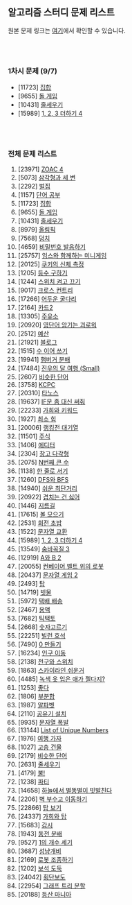 ## 알고리즘 스터디 문제 리스트

원본 문제 링크는 [여기](https://www.acmicpc.net/workbook/view/8708)에서 확인할 수 있습니다.

</br>
</br>

### 1차시 문제 (9/7)

- [11723] [집합](https://www.acmicpc.net/problem/11723)
- [9655] [돌 게임](https://www.acmicpc.net/problem/9655)
- [10431] [줄세우기](https://www.acmicpc.net/problem/10431)
- [15989] [1, 2, 3 더하기 4](https://www.acmicpc.net/problem/15989)

</br>
</br>

### 전체 문제 리스트

1. [23971] [ZOAC 4](https://www.acmicpc.net/problem/23971)
2. [5073] [삼각형과 세 변](https://www.acmicpc.net/problem/5073)
3. [2292] [벌집](https://www.acmicpc.net/problem/2292)
4. [1157] [단어 공부](https://www.acmicpc.net/problem/1157)
5. [11723] [집합](https://www.acmicpc.net/problem/11723)
6. [9655] [돌 게임](https://www.acmicpc.net/problem/9655)
7. [10431] [줄세우기](https://www.acmicpc.net/problem/10431)
8. [8979] [올림픽](https://www.acmicpc.net/problem/8979)
9. [7568] [덩치](https://www.acmicpc.net/problem/7568)
10. [4659] [비밀번호 발음하기](https://www.acmicpc.net/problem/4659)
11. [25757] [임스와 함께하는 미니게임](https://www.acmicpc.net/problem/25757)
12. [20125] [쿠키의 신체 측정](https://www.acmicpc.net/problem/20125)
13. [1205] [등수 구하기](https://www.acmicpc.net/problem/1205)
14. [1244] [스위치 켜고 끄기](https://www.acmicpc.net/problem/1244)
15. [9017] [크로스 컨트리](https://www.acmicpc.net/problem/9017)
16. [17266] [어두운 굴다리](https://www.acmicpc.net/problem/17266)
17. [2164] [카드2](https://www.acmicpc.net/problem/2164)
18. [13305] [주유소](https://www.acmicpc.net/problem/13305)
19. [20920] [영단어 암기는 괴로워](https://www.acmicpc.net/problem/20920)
20. [2512] [예산](https://www.acmicpc.net/problem/2512)
21. [21921] [블로그](https://www.acmicpc.net/problem/21921)
22. [1515] [수 이어 쓰기](https://www.acmicpc.net/problem/1515)
23. [19941] [햄버거 분배](https://www.acmicpc.net/problem/19941)
24. [17484] [진우의 달 여행 (Small)](https://www.acmicpc.net/problem/17484)
25. [2607] [비슷한 단어](https://www.acmicpc.net/problem/2607)
26. [3758] [KCPC](https://www.acmicpc.net/problem/3758)
27. [20310] [타노스](https://www.acmicpc.net/problem/20310)
28. [19637] [IF문 좀 대신 써줘](https://www.acmicpc.net/problem/19637)
29. [22233] [가희와 키워드](https://www.acmicpc.net/problem/22233)
30. [1927] [최소 힙](https://www.acmicpc.net/problem/1927)
31. [20006] [랭킹전 대기열](https://www.acmicpc.net/problem/20006)
32. [11501] [주식](https://www.acmicpc.net/problem/11501)
33. [1406] [에디터](https://www.acmicpc.net/problem/1406)
34. [2304] [창고 다각형](https://www.acmicpc.net/problem/2304)
35. [2075] [N번째 큰 수](https://www.acmicpc.net/problem/2075)
36. [1138] [한 줄로 서기](https://www.acmicpc.net/problem/1138)
37. [1260] [DFS와 BFS](https://www.acmicpc.net/problem/1260)
38. [14940] [쉬운 최단거리](https://www.acmicpc.net/problem/14940)
39. [20922] [겹치는 건 싫어](https://www.acmicpc.net/problem/20922)
40. [1446] [지름길](https://www.acmicpc.net/problem/1446)
41. [17615] [볼 모으기](https://www.acmicpc.net/problem/17615)
42. [2531] [회전 초밥](https://www.acmicpc.net/problem/2531)
43. [1522] [문자열 교환](https://www.acmicpc.net/problem/1522)
44. [15989] [1, 2, 3 더하기 4](https://www.acmicpc.net/problem/15989)
45. [13549] [숨바꼭질 3](https://www.acmicpc.net/problem/13549)
46. [12919] [A와 B 2](https://www.acmicpc.net/problem/12919)
47. [20055] [컨베이어 벨트 위의 로봇](https://www.acmicpc.net/problem/20055)
48. [20437] [문자열 게임 2](https://www.acmicpc.net/problem/20437)
49. [2493] [탑](https://www.acmicpc.net/problem/2493)
50. [14719] [빗물](https://www.acmicpc.net/problem/14719)
51. [5972] [택배 배송](https://www.acmicpc.net/problem/5972)
52. [2467] [용액](https://www.acmicpc.net/problem/2467)
53. [7682] [틱택토](https://www.acmicpc.net/problem/7682)
54. [2668] [숫자고르기](https://www.acmicpc.net/problem/2668)
55. [22251] [빌런 호석](https://www.acmicpc.net/problem/22251)
56. [7490] [0 만들기](https://www.acmicpc.net/problem/7490)
57. [16234] [인구 이동](https://www.acmicpc.net/problem/16234)
58. [2138] [전구와 스위치](https://www.acmicpc.net/problem/2138)
59. [1863] [스카이라인 쉬운거](https://www.acmicpc.net/problem/1863)
60. [4485] [녹색 옷 입은 애가 젤다지?](https://www.acmicpc.net/problem/4485)
61. [1253] [좋다](https://www.acmicpc.net/problem/1253)
62. [1806] [부분합](https://www.acmicpc.net/problem/1806)
63. [1987] [알파벳](https://www.acmicpc.net/problem/1987)
64. [2110] [공유기 설치](https://www.acmicpc.net/problem/2110)
65. [9935] [문자열 폭발](https://www.acmicpc.net/problem/9935)
66. [13144] [List of Unique Numbers](https://www.acmicpc.net/problem/13144)
67. [1976] [여행 가자](https://www.acmicpc.net/problem/1976)
68. [1027] [고층 건물](https://www.acmicpc.net/problem/1027)
69. [2179] [비슷한 단어](https://www.acmicpc.net/problem/2179)
70. [2631] [줄세우기](https://www.acmicpc.net/problem/2631)
71. [4179] [불!](https://www.acmicpc.net/problem/4179)
72. [1238] [파티](https://www.acmicpc.net/problem/1238)
73. [14658] [하늘에서 별똥별이 빗발친다](https://www.acmicpc.net/problem/14658)
74. [2206] [벽 부수고 이동하기](https://www.acmicpc.net/problem/2206)
75. [22866] [탑 보기](https://www.acmicpc.net/problem/22866)
76. [24337] [가희와 탑](https://www.acmicpc.net/problem/24337)
77. [15683] [감시](https://www.acmicpc.net/problem/15683)
78. [1943] [동전 분배](https://www.acmicpc.net/problem/1943)
79. [9527] [1의 개수 세기](https://www.acmicpc.net/problem/9527)
80. [3687] [성냥개비](https://www.acmicpc.net/problem/3687)
81. [2169] [로봇 조종하기](https://www.acmicpc.net/problem/2169)
82. [1202] [보석 도둑](https://www.acmicpc.net/problem/1202)
83. [24042] [횡단보도](https://www.acmicpc.net/problem/24042)
84. [22954] [그래프 트리 분할](https://www.acmicpc.net/problem/22954)
85. [20188] [등산 마니아](https://www.acmicpc.net/problem/20188)
